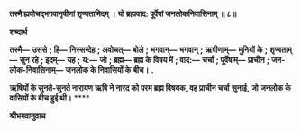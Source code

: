 **तस्मै ह्यवोचद्भगवानृषीणां शृण्वतामिदम् ।** **यो ब्रह्मवाद: पूर्वेषां जनलोकनिवासिनाम् ॥ ८॥** 

**शब्दार्थ** 

**तस्मै—** **उससे** **; हि—** **निस्सन्देह** **; अवोचत्—** **बोले** **; भगवान्—** **भगवान्** **; ऋषीणाम्—** **मुनियों के** **; शृण्वताम्—** **सुन रहे** **; इदम्—** **यह** **;** **य:—** **जो** **; ब्रह्म—** **ब्रह्म के विषय में** **; वाद:—** **चर्चा** **; पूर्वेषाम्—** **प्राचीन** **; जन-लोक-निवासिनाम्—** **जनलोक के निवासियों के** **बीच।** **.** 

**ऋषियों के सुनते-सुनते नारायण ऋषि ने नारद को परम ब्रह्म विषयक, वह प्राचीन चर्चा** **सुनाई, जो जनलोक के वासियों के बीच हुई थी।** **** 

**श्रीभगवानुवाच** 